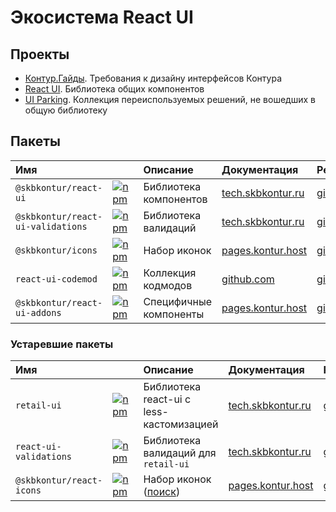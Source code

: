 # Экосистема React UI

## Проекты

- [Контур.Гайды](https://guides.kontur.ru/). Требования к дизайну интерфейсов Контура
- [React UI](https://github.com/skbkontur/retail-ui). Библиотека общих компонентов
- [UI Parking](https://git.skbkontur.ru/ui/ui-parking). Коллекция переиспользуемых решений, не вошедших в общую библиотеку

## Пакеты

| Имя                               |                                                                                                                                       | Описание                                                          | Документация                                                                                         | Репозиторий                                                                                         |
| :-------------------------------- | :------------------------------------------------------------------------------------------------------------------------------------ | :---------------------------------------------------------------- | :--------------------------------------------------------------------------------------------------- | :-------------------------------------------------------------------------------------------------- |
| `@skbkontur/react-ui`             | [![npm](https://img.shields.io/npm/v/@skbkontur/react-ui)](https://www.npmjs.com/package/@skbkontur/react-ui)                         | Библиотека компонентов                                            | [tech.skbkontur.ru](https://tech.skbkontur.ru/react-ui/)                                             | [github.com](https://github.com/skbkontur/retail-ui)                                                |
| `@skbkontur/react-ui-validations` | [![npm](https://img.shields.io/npm/v/@skbkontur/react-ui-validations)](https://www.npmjs.com/package/@skbkontur/react-ui-validations) | Библиотека валидаций                                              | [tech.skbkontur.ru](https://tech.skbkontur.ru/react-ui-validations/)                                  | [github.com](https://github.com/skbkontur/retail-ui/blob/master/packages/react-ui-validations/)     |
| `@skbkontur/icons`          | [![npm](https://img.shields.io/npm/v/@skbkontur/icons)](https://www.npmjs.com/package/@skbkontur/icons)                   | Набор иконок | [pages.kontur.host](https://ui.gitlab-pages.kontur.host/docs/#/icons)                           | [git.skbkontur.ru](https://git.skbkontur.ru/ui/ui-parking/-/tree/master/packages%2Ficons)
| `react-ui-codemod`                | [![npm](https://img.shields.io/npm/v/react-ui-codemod)](https://www.npmjs.com/package/react-ui-codemod)                               | Коллекция кодмодов                                                | [github.com](https://github.com/skbkontur/retail-ui/blob/master/packages/react-ui-codemod/README.md) | [github.com](https://github.com/skbkontur/retail-ui/blob/master/packages/react-ui-codemod/)         |
| `@skbkontur/react-ui-addons`      | [![npm](https://img.shields.io/npm/v/@skbkontur/react-ui-addons)](https://www.npmjs.com/package/@skbkontur/react-ui-addons)           | Специфичные компоненты                                            | [pages.kontur.host](https://ui.gitlab-pages.kontur.host/docs/#/react-ui-addons)                       | [git.skbkontur.ru](https://git.skbkontur.ru/ui/ui-parking/-/tree/master/packages%2Freact-ui-addons) |

### Устаревшие пакеты

| Имя                    |                                                                                                                 | Описание                                 | Документация                                                        | Репозиторий                                                                                     |
| :--------------------- | :-------------------------------------------------------------------------------------------------------------- | :--------------------------------------- | :------------------------------------------------------------------ | :---------------------------------------------------------------------------------------------- |
| `retail-ui`            | [![npm](https://img.shields.io/npm/v/retail-ui)](https://www.npmjs.com/package/retail-ui)                       | Библиотека react-ui c less-кастомизацией | [tech.skbkontur.ru](https://tech.skbkontur.ru/react-ui/1.11.1/)     | [github.com](https://github.com/skbkontur/retail-ui/tree/retail-ui%401.11.1)                    |
| `react-ui-validations` | [![npm](https://img.shields.io/npm/v/react-ui-validations)](https://www.npmjs.com/package/react-ui-validations) | Библиотека валидаций для `retail-ui`     | [tech.skbkontur.ru](https://tech.skbkontur.ru/react-ui-validations/) | [github.com](https://github.com/skbkontur/retail-ui/blob/master/packages/react-ui-validations/) |
|`@skbkontur/react-icons`          | [![npm](https://img.shields.io/npm/v/@skbkontur/react-icons)](https://www.npmjs.com/package/@skbkontur/react-icons)                   | Набор иконок ([поиск](https://guides.kontur.ru/resources/icons/)) | [pages.kontur.host](https://ui.gitlab-pages.kontur.host/docs/#/react-icons)                           | [git.skbkontur.ru](https://git.skbkontur.ru/ui/ui-parking/-/tree/master/packages%2Freact-icons)
